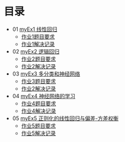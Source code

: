 # 目录
- 01 [myEx1 线性回归](https://github.com/Lihao-me/My-MachineLearning/tree/main/01_Coursera-ML-AndrewNg-2011/02_exercises/01_myEx1)
  - [作业1题目要求](https://github.com/Lihao-me/My-MachineLearning/blob/main/01_Coursera-ML-AndrewNg-2011/02_exercises/01_myEx1/ex1.pdf)
  - [作业1解决记录](https://github.com/Lihao-me/My-MachineLearning/blob/main/01_Coursera-ML-AndrewNg-2011/02_exercises/01_myEx1/ex1_record.md)
- 02 [myEx2 逻辑回归](https://github.com/Lihao-me/My-MachineLearning/tree/main/01_Coursera-ML-AndrewNg-2011/02_exercises/02_myEx2)
  - [作业2题目要求](https://github.com/Lihao-me/My-MachineLearning/blob/main/01_Coursera-ML-AndrewNg-2011/02_exercises/02_myEx2/ex2.pdf)
  - [作业2解决记录](https://github.com/Lihao-me/My-MachineLearning/blob/main/01_Coursera-ML-AndrewNg-2011/02_exercises/02_myEx2/ex2_record.md)
- 03 [myEx3 多分类和神经网络](https://github.com/Lihao-me/My-MachineLearning/blob/main/01_Coursera-ML-AndrewNg-2011/02_exercises/03_myEx3)
  - [作业3题目要求](https://github.com/Lihao-me/My-MachineLearning/blob/main/01_Coursera-ML-AndrewNg-2011/02_exercises/03_myEx3/ex3.pdf)
  - [作业2解决记录](https://github.com/Lihao-me/My-MachineLearning/blob/main/01_Coursera-ML-AndrewNg-2011/02_exercises/03_myEx3/ex3_record.md)
- 04 [myEx4 神经网络的学习](https://github.com/Lihao-me/My-MachineLearning/tree/main/01_Coursera-ML-AndrewNg-2011/02_exercises/04_myEx4)
  - [作业4题目要求](https://github.com/Lihao-me/My-MachineLearning/blob/main/01_Coursera-ML-AndrewNg-2011/02_exercises/04_myEx4/ex4.pdf)
  - [作业4解决记录](https://github.com/Lihao-me/My-MachineLearning/blob/main/01_Coursera-ML-AndrewNg-2011/02_exercises/04_myEx4/ex4_record.md)
- 05 [myEx5 正则化的线性回归与偏差-方差权衡](https://github.com/Lihao-me/My-MachineLearning/tree/main/01_Coursera-ML-AndrewNg-2011/02_exercises/05_myEx5)
  - [作业5题目要求](https://github.com/Lihao-me/My-MachineLearning/tree/main/01_Coursera-ML-AndrewNg-2011/02_exercises/05_myEx5/ex5.pdf)
  - [作业5解决记录](https://github.com/Lihao-me/My-MachineLearning/tree/main/01_Coursera-ML-AndrewNg-2011/02_exercises/05_myEx5/ex5_record.md)
